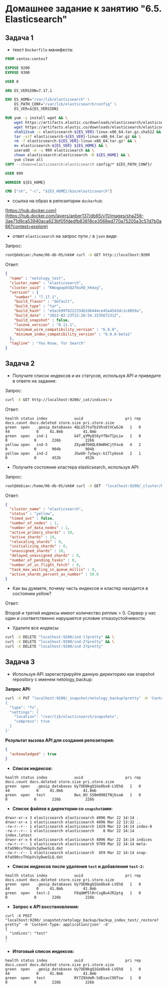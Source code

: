 # Домашнее задание к занятию "6.5. Elasticsearch"

## Задача 1

* текст `Dockerfile` манифеста:

```Dockerfile
FROM centos:centos7

EXPOSE 9200
EXPOSE 9300

USER 0

ARG ES_VERSION=7.17.1

ENV ES_HOME="/var/lib/elasticsearch" \
    ES_PATH_CONF="/var/lib/elasticsearch/config" \
    ES_VER=${ES_VERSION}

RUN yum -y install wget && \
    wget https://artifacts.elastic.co/downloads/elasticsearch/elasticsearch-${ES_VER}-linux-x86_64.tar.gz && \
    wget https://artifacts.elastic.co/downloads/elasticsearch/elasticsearch-${ES_VER}-linux-x86_64.tar.gz.sha512 && \
    sha512sum -c elasticsearch-${ES_VER}-linux-x86_64.tar.gz.sha512 && \
    tar -xzf elasticsearch-${ES_VER}-linux-x86_64.tar.gz && \
    rm -f elasticsearch-${ES_VER}-linux-x86_64.tar.gz* && \
    mv elasticsearch-${ES_VER} ${ES_HOME} && \
    useradd -m -u 999 elasticsearch && \
    chown elasticsearch:elasticsearch -R ${ES_HOME} && \
    yum clean all
COPY --chown=elasticsearch:elasticsearch config/* ${ES_PATH_CONF}/

USER 999

WORKDIR ${ES_HOME}

CMD ["sh", "-c", "${ES_HOME}/bin/elasticsearch"]
```

* ссылка на образ в репозитории `dockerhub`:

[https://hub.docker.com](https://hub.docker.com/layers/anber137/db65/v11/images/sha256-3ae71d9ca53940aca623bf05fdedfb83818ce3568ed770a75205a3c57d7b0a66?context=explore)

* ответ `elasticsearch` на запрос пути `/` в `json` виде:

Запрос:

```bash
root@debian:/home/06-db-05/ok6# curl -X GET http://localhost:9200
```

Ответ:

```json
{
  "name" : "netology_test",
  "cluster_name" : "elasticsearch",
  "cluster_uuid" : "KWoqpwpbSQ2fbuXO_hkmzg",
  "version" : {
    "number" : "7.17.1",
    "build_flavor" : "default",
    "build_type" : "tar",
    "build_hash" : "e5acb99f822233d62d6444ce45a4543dc1c8059a",
    "build_date" : "2022-02-23T22:20:54.153567231Z",
    "build_snapshot" : false,
    "lucene_version" : "8.11.1",
    "minimum_wire_compatibility_version" : "6.8.0",
    "minimum_index_compatibility_version" : "6.0.0-beta1"
  },
  "tagline" : "You Know, for Search"
}
```

## Задача 2


* Получите список индексов и их статусов, используя API и приведите в ответе на задание:

Запрос:

```bash
curl -X GET http://localhost:9200/_cat/indices?v
```

Ответ:

```
health status index            uuid                   pri rep docs.count docs.deleted store.size pri.store.size
green  open   .geoip_databases 4QLG57toTb2VhsEtVCwGJA   1   0         44            0     41.8mb         41.8mb
green  open   ind-1            G4T_qYMyQt6yYfBxTIpLiw   1   0          0            0       226b           226b
yellow open   ind-3            ZXyaBfD0QLK0mRHCjtFovA   4   2          0            0       904b           904b
yellow open   ind-2            JGwUO-7ySwyc-b1Tly6osA   2   1          0            0       452b           452b
```

* Получите состояние кластера elasticsearch, используя API:

Запрос:

```bash
root@debian:/home/06-db-05/ok6# curl -X GET  "localhost:9200/_cluster/health?pretty"
```
Ответ:

```json
{
  "cluster_name" : "elasticsearch",
  "status" : "yellow",
  "timed_out" : false,
  "number_of_nodes" : 1,
  "number_of_data_nodes" : 1,
  "active_primary_shards" : 10,
  "active_shards" : 10,
  "relocating_shards" : 0,
  "initializing_shards" : 0,
  "unassigned_shards" : 10,
  "delayed_unassigned_shards" : 0,
  "number_of_pending_tasks" : 0,
  "number_of_in_flight_fetch" : 0,
  "task_max_waiting_in_queue_millis" : 0,
  "active_shards_percent_as_number" : 50.0
}
```

* Как вы думаете, почему часть индексов и кластер находится в состоянии yellow?

Ответ:

Второй и третий индексы имеют количество реплик > 0. Сервер у нас один и соответственно нарушается условие отказоустойчивости.

* Удалите все индексы:

```bash
curl -X DELETE "localhost:9200/ind-1?pretty" && \
curl -X DELETE "localhost:9200/ind-2?pretty" && \
curl -X DELETE "localhost:9200/ind-3?pretty"
```

## Задача 3

* Используя API зарегистрируйте данную директорию как snapshot repository c именем netology_backup:

**Запрос API:**

```bash
curl -X PUT "localhost:9200/_snapshot/netology_backup?pretty" -H 'Content-Type: application/json' -d'
{
  "type": "fs",
  "settings": {
    "location": "/var/lib/elasticsearch/snapshots",
    "compress": true
  }
}'
```

**Результат вызова API для создания репозитория:**

```json
{
  "acknowledged" : true
}
```

* **Список индексов:**

```
health status index            uuid                   pri rep docs.count docs.deleted store.size pri.store.size
green  open   .geoip_databases Uy7OENkgQ1Ge8bx8-LVEhQ   1   0         44            0     41.8mb         41.8mb
green  open   test             0ws_0U_SS0m990IfNjbsaA   1   0          0            0       226b           226b
```

* **Список файлов в директории со `snapshot`ами:**

```
drwxr-xr-x 3 elasticsearch elasticsearch 4096 Mar 22 14:14 .
drwxr-xr-x 1 elasticsearch elasticsearch 4096 Mar 22 13:32 ..
-rw-r--r-- 1 elasticsearch elasticsearch 1429 Mar 22 14:14 index-0
-rw-r--r-- 1 elasticsearch elasticsearch    8 Mar 22 14:14 index.latest
drwxr-xr-x 6 elasticsearch elasticsearch 4096 Mar 22 14:14 indices
-rw-r--r-- 1 elasticsearch elasticsearch 9709 Mar 22 14:14 meta-KfaO90cvThGpVv3yDweSLQ.dat
-rw-r--r-- 1 elasticsearch elasticsearch  459 Mar 22 14:14 snap-KfaO90cvThGpVv3yDweSLQ.dat
```

* **Список индексов после удаления `test` и добавления `test-2`:**

```
health status index            uuid                   pri rep docs.count docs.deleted store.size pri.store.size
green  open   .geoip_databases Uy7OENkgQ1Ge8bx8-LVEhQ   1   0         44            0     41.8mb         41.8mb
green  open   test-2           F8qQWP5lRrCxgBu4JR2ptg   1   0          0            0       226b           226b
```

* **Запрос к API восстановления:**

```
curl -X POST "localhost:9200/_snapshot/netology_backup/backup_index_test/_restore?pretty" -H 'Content-Type: application/json' -d'
{
  "indices": "test"
}
'
```

* **Итоговый список индексов:**

```
health status index            uuid                   pri rep docs.count docs.deleted store.size pri.store.size
green  open   .geoip_databases Uy7OENkgQ1Ge8bx8-LVEhQ   1   0         44            0     41.8mb         41.8mb
green  open   test             RY7Z9XdmR-SdExacC9OTsw   1   0          0            0       226b           226b
```

